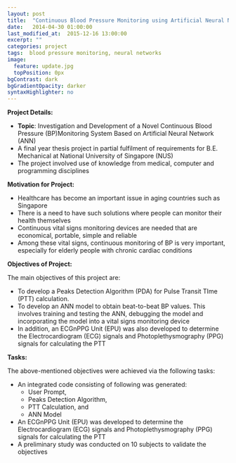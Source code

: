 ```yaml
---
layout: post
title:  "Continuous Blood Pressure Monitoring using Artificial Neural Network (Update in Progress)"
date:   2014-04-30 01:00:00
last_modified_at:  2015-12-16 13:00:00
excerpt: ""
categories: project
tags:  blood pressure monitoring, neural networks
image:
  feature: update.jpg
  topPosition: 0px
bgContrast: dark
bgGradientOpacity: darker
syntaxHighlighter: no
---
```

**Project Details:**

* **Topic**: Investigation and Development of a Novel Continuous Blood Pressure (BP)Monitoring System Based on Artificial Neural Network (ANN)
* A final year thesis project in partial fulfilment of requirements for B.E. Mechanical at National University of Singapore (NUS) 
* The project involved use of knowledge from medical, computer and programming disciplines

**Motivation for Project:**

* Healthcare has become an important issue in aging countries such as Singapore
* There is a need to have such solutions where people can monitor their health themselves
* Continuous vital signs monitoring devices are needed that are economical, portable, simple and reliable
* Among these vital signs, continuous monitoring of BP is very important, especially for
elderly people with chronic cardiac conditions

**Objectives of Project:**

The main objectives of this project are:

* To develop a Peaks Detection Algorithm (PDA) for Pulse Transit TIme (PTT) calculation. 
* To develop an ANN model to obtain beat-to-beat BP values. This involves training and testing the ANN, debugging the model and incorporating the model into a vital signs monitoring device
* In addition, an ECGnPPG Unit (EPU) was also developed to determine the Electrocardiogram (ECG) signals and Photoplethysmography (PPG) signals for calculating the PTT

**Tasks:**

The above-mentioned objectives were achieved via the following tasks:

* An integrated code consisting of following was generated:
	* User Prompt,
	* Peaks Detection Algorithm,
	* PTT Calculation, and
	* ANN Model
* An ECGnPPG Unit (EPU) was developed to determine the Electrocardiogram (ECG) signals and Photoplethysmography (PPG) signals for calculating the PTT
* A preliminary study was conducted on 10 subjects to validate the objectives